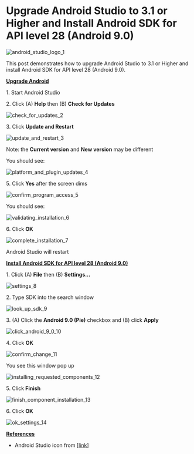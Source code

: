 # Upgrade Android Studio to 3.1 or Higher and Install Android SDK for API level 28 (Android 9.0)

![android_studio_logo_1](android_studio_logo_1.png)

This post demonstrates how to upgrade Android Studio to 3.1 or Higher and install Android SDK for API level 28 (Android 9.0).

**<u><span>Upgrade Android</span></u>**

1\. Start Android Studio

2\. Click (A) **Help** then (B) **Check for Updates**

![check_for_updates_2](check_for_updates_2.png)

3\. Click **Update and Restart**

![update_and_restart_3](update_and_restart_3.png)

Note: the **Current version** and **New version** may be different

You should see:

![platform_and_plugin_updates_4](platform_and_plugin_updates_4.png)

5\. Click **Yes** after the screen dims

![confirm_program_access_5](confirm_program_access_5.png)

You should see:

![validating_installation_6](validating_installation_6.png)

6\. Click **OK**

![complete_installation_7](complete_installation_7.png)

Android Studio will restart

**<u><span>Install Android SDK for API level 28 (Android 9.0)</span></u>**

1\. Click (A) **File** then (B) **Settings...**

![settings_8](settings_8.png)

2\. Type SDK into the search window

![look_up_sdk_9](look_up_sdk_9.png)

3\. (A) Click the **Android 9.0 (Pie)** checkbox and (B) click **Apply**

![click_android_9_0_10](click_android_9_0_10.png)

4\. Click **OK**

![confirm_change_11](confirm_change_11.png)

You see this window pop up

![installing_requested_components_12](installing_requested_components_12.png)

5\. Click **Finish**

![finish_component_installation_13](finish_component_installation_13.png)

6\. Click **OK**

![ok_settings_14](ok_settings_14.png)

**<u><span>References</span></u>**

-   Android Studio icon from \[[<u><span>link</span></u>](https://upload.wikimedia.org/wikipedia/commons/thumb/3/34/Android_Studio_icon.svg/500px-Android_Studio_icon.svg.png)\]